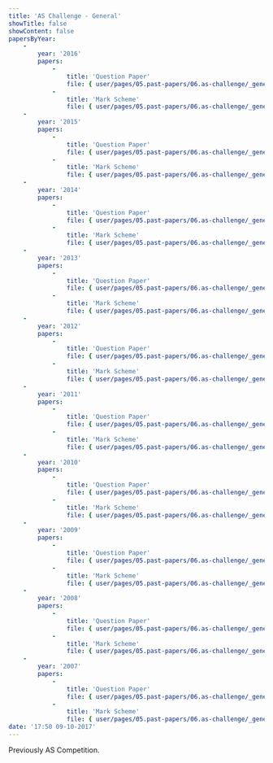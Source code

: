 ```yaml
---
title: 'AS Challenge - General'
showTitle: false
showContent: false
papersByYear:
    -
        year: '2016'
        papers:
            -
                title: 'Question Paper'
                file: { user/pages/05.past-papers/06.as-challenge/_general/AS_Physics_Paper_March_2016.pdf: { name: AS_Physics_Paper_March_2016.pdf, type: application/pdf, size: 1284969, path: user/pages/05.past-papers/06.as-challenge/_general/AS_Physics_Paper_March_2016.pdf } }
            -
                title: 'Mark Scheme'
                file: { user/pages/05.past-papers/06.as-challenge/_general/AS_Physics_Paper_March_2016_solutions.pdf: { name: AS_Physics_Paper_March_2016_solutions.pdf, type: application/pdf, size: 150452, path: user/pages/05.past-papers/06.as-challenge/_general/AS_Physics_Paper_March_2016_solutions.pdf } }
    -
        year: '2015'
        papers:
            -
                title: 'Question Paper'
                file: { user/pages/05.past-papers/06.as-challenge/_general/AS_Physics_Paper_March_2015_final.pdf: { name: AS_Physics_Paper_March_2015_final.pdf, type: application/pdf, size: 323634, path: user/pages/05.past-papers/06.as-challenge/_general/AS_Physics_Paper_March_2015_final.pdf } }
            -
                title: 'Mark Scheme'
                file: { user/pages/05.past-papers/06.as-challenge/_general/AS_Physics_Paper_March_2015_solutions_final.pdf: { name: AS_Physics_Paper_March_2015_solutions_final.pdf, type: application/pdf, size: 285333, path: user/pages/05.past-papers/06.as-challenge/_general/AS_Physics_Paper_March_2015_solutions_final.pdf } }
    -
        year: '2014'
        papers:
            -
                title: 'Question Paper'
                file: { user/pages/05.past-papers/06.as-challenge/_general/BPhO_AS_2014_QP.pdf: { name: BPhO_AS_2014_QP.pdf, type: application/pdf, size: 242465, path: user/pages/05.past-papers/06.as-challenge/_general/BPhO_AS_2014_QP.pdf } }
            -
                title: 'Mark Scheme'
                file: { user/pages/05.past-papers/06.as-challenge/_general/BPhO_AS_2014_MS.pdf: { name: BPhO_AS_2014_MS.pdf, type: application/pdf, size: 249691, path: user/pages/05.past-papers/06.as-challenge/_general/BPhO_AS_2014_MS.pdf } }
    -
        year: '2013'
        papers:
            -
                title: 'Question Paper'
                file: { user/pages/05.past-papers/06.as-challenge/_general/BPhO_AS_2013_QP.pdf: { name: BPhO_AS_2013_QP.pdf, type: application/pdf, size: 399230, path: user/pages/05.past-papers/06.as-challenge/_general/BPhO_AS_2013_QP.pdf } }
            -
                title: 'Mark Scheme'
                file: { user/pages/05.past-papers/06.as-challenge/_general/BPhO_AS_2013_MS.pdf: { name: BPhO_AS_2013_MS.pdf, type: application/pdf, size: 58907, path: user/pages/05.past-papers/06.as-challenge/_general/BPhO_AS_2013_MS.pdf } }
    -
        year: '2012'
        papers:
            -
                title: 'Question Paper'
                file: { user/pages/05.past-papers/06.as-challenge/_general/BPhO_AS_2012_QP.pdf: { name: BPhO_AS_2012_QP.pdf, type: application/pdf, size: 168559, path: user/pages/05.past-papers/06.as-challenge/_general/BPhO_AS_2012_QP.pdf } }
            -
                title: 'Mark Scheme'
                file: { user/pages/05.past-papers/06.as-challenge/_general/BPhO_AS_2012_MS.pdf: { name: BPhO_AS_2012_MS.pdf, type: application/pdf, size: 190370, path: user/pages/05.past-papers/06.as-challenge/_general/BPhO_AS_2012_MS.pdf } }
    -
        year: '2011'
        papers:
            -
                title: 'Question Paper'
                file: { user/pages/05.past-papers/06.as-challenge/_general/BPhO_AS_2011_QP.pdf: { name: BPhO_AS_2011_QP.pdf, type: application/pdf, size: 85622, path: user/pages/05.past-papers/06.as-challenge/_general/BPhO_AS_2011_QP.pdf } }
            -
                title: 'Mark Scheme'
                file: { user/pages/05.past-papers/06.as-challenge/_general/BPhO_AS_2011_MS.pdf: { name: BPhO_AS_2011_MS.pdf, type: application/pdf, size: 88435, path: user/pages/05.past-papers/06.as-challenge/_general/BPhO_AS_2011_MS.pdf } }
    -
        year: '2010'
        papers:
            -
                title: 'Question Paper'
                file: { user/pages/05.past-papers/06.as-challenge/_general/BPhO_AS_2010_QP.pdf: { name: BPhO_AS_2010_QP.pdf, type: application/pdf, size: 155910, path: user/pages/05.past-papers/06.as-challenge/_general/BPhO_AS_2010_QP.pdf } }
            -
                title: 'Mark Scheme'
                file: { user/pages/05.past-papers/06.as-challenge/_general/BPhO_AS_2010_MS.pdf: { name: BPhO_AS_2010_MS.pdf, type: application/pdf, size: 235582, path: user/pages/05.past-papers/06.as-challenge/_general/BPhO_AS_2010_MS.pdf } }
    -
        year: '2009'
        papers:
            -
                title: 'Question Paper'
                file: { user/pages/05.past-papers/06.as-challenge/_general/BPhO_AS_2009_QP.pdf: { name: BPhO_AS_2009_QP.pdf, type: application/pdf, size: 70218, path: user/pages/05.past-papers/06.as-challenge/_general/BPhO_AS_2009_QP.pdf } }
            -
                title: 'Mark Scheme'
                file: { user/pages/05.past-papers/06.as-challenge/_general/BPHO_AS_2009_MS.pdf: { name: BPHO_AS_2009_MS.pdf, type: application/pdf, size: 230828, path: user/pages/05.past-papers/06.as-challenge/_general/BPHO_AS_2009_MS.pdf } }
    -
        year: '2008'
        papers:
            -
                title: 'Question Paper'
                file: { user/pages/05.past-papers/06.as-challenge/_general/BPhO_AS_2008_QP.pdf: { name: BPhO_AS_2008_QP.pdf, type: application/pdf, size: 44483, path: user/pages/05.past-papers/06.as-challenge/_general/BPhO_AS_2008_QP.pdf } }
            -
                title: 'Mark Scheme'
                file: { user/pages/05.past-papers/06.as-challenge/_general/BPhO_AS_2008_MS.pdf: { name: BPhO_AS_2008_MS.pdf, type: application/pdf, size: 51275, path: user/pages/05.past-papers/06.as-challenge/_general/BPhO_AS_2008_MS.pdf } }
    -
        year: '2007'
        papers:
            -
                title: 'Question Paper'
                file: { user/pages/05.past-papers/06.as-challenge/_general/BPhO_AS_2007_QP.pdf: { name: BPhO_AS_2007_QP.pdf, type: application/pdf, size: 72660, path: user/pages/05.past-papers/06.as-challenge/_general/BPhO_AS_2007_QP.pdf } }
            -
                title: 'Mark Scheme'
                file: { user/pages/05.past-papers/06.as-challenge/_general/BPhO_AS_2007_MS.pdf: { name: BPhO_AS_2007_MS.pdf, type: application/pdf, size: 55086, path: user/pages/05.past-papers/06.as-challenge/_general/BPhO_AS_2007_MS.pdf } }
date: '17:50 09-10-2017'
---
```


Previously AS Competition.

